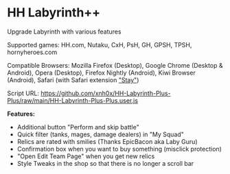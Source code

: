 # HH Labyrinth++
Upgrade Labyrinth with various features

Supported games: HH.com, Nutaku, CxH, PsH, GH, GPSH, TPSH, hornyheroes.com

Compatible Browsers: Mozilla Firefox (Desktop), Google Chrome (Desktop & Android), Opera (Desktop), Firefox Nightly (Android), Kiwi Browser (Android), Safari (with Safari extension ["Stay"](https://apps.apple.com/us/app/stay-for-safari/id1591620171))

Script URL: https://github.com/xnh0x/HH-Labyrinth-Plus-Plus/raw/main/HH-Labyrinth-Plus-Plus.user.js

<b>Features:</b>
- Additional button "Perform and skip battle"
- Quick filter (tanks, mages, damage dealers) in "My Squad"
- Relics are rated with smilies (Thanks EpicBacon aka Laby Guru)
- Confirmation box when you want to buy something (misclick protection)
- "Open Edit Team Page" when you get new relics
- Style Tweaks in the shop so that there is no longer a scroll bar
